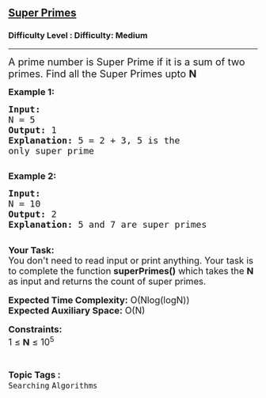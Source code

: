 <h2><a href="https://www.geeksforgeeks.org/problems/super-primes2443/1?page=1&difficulty=Medium&status=unsolved,attempted&sortBy=accuracy">Super Primes</a></h2><h3>Difficulty Level : Difficulty: Medium</h3><hr><div class="problems_problem_content__Xm_eO"><p><span style="font-size: 20px;">A prime number is Super Prime if it is a sum of two primes. Find all the Super Primes upto <strong>N</strong></span></p>
<p><span style="font-size: 18px;"><strong>Example 1:</strong></span></p>
<pre><span style="font-size: 18px;"><strong>Input:</strong>
N = 5
<strong>Output:</strong> 1
<strong>Explanation: </strong>5 = 2 + 3, 5 is the
only super prime</span>

</pre>
<p><strong><span style="font-size: 18px;">Example 2:</span></strong></p>
<pre><span style="font-size: 18px;"><strong>Input:</strong>
N = 10 
<strong>Output:</strong> 2
<strong>Explanation: </strong>5 and 7 are super primes</span>
</pre>
<p><br><span style="font-size: 18px;"><strong>Your Task:&nbsp;&nbsp;</strong><br>You don't need to read input or print anything. Your task is to complete the function <strong>superPrimes()</strong>&nbsp;which takes the <strong>N </strong>as input and returns the count of super primes.</span><br><br><span style="font-size: 18px;"><strong>Expected Time Complexity:</strong> O(Nlog(logN))<br><strong>Expected Auxiliary Space:</strong> O(N)</span><br><br><span style="font-size: 18px;"><strong>Constraints:</strong><br>1 ≤ <strong>N</strong> ≤ 10<sup>5</sup></span></p></div><br><p><span style=font-size:18px><strong>Topic Tags : </strong><br><code>Searching</code>&nbsp;<code>Algorithms</code>&nbsp;